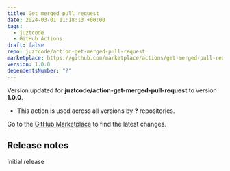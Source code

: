 ```yaml
---
title: Get merged pull request
date: 2024-03-01 11:18:13 +00:00
tags:
  - juztcode
  - GitHub Actions
draft: false
repo: juztcode/action-get-merged-pull-request
marketplace: https://github.com/marketplace/actions/get-merged-pull-request
version: 1.0.0
dependentsNumber: "?"
---
```



Version updated for **juztcode/action-get-merged-pull-request** to version **1.0.0**.
- This action is used across all versions by **?** repositories.

Go to the [GitHub Marketplace](https://github.com/marketplace/actions/get-merged-pull-request) to find the latest changes.

## Release notes

Initial release
